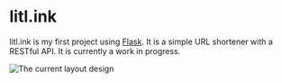 litl.ink
========

litl.ink is my first project using [Flask](http://flask.pocoo.org/). It is a simple URL shortener with a RESTful API. It is currently a work in progress.

![The current layout design](http://i.imgur.com/1Dt4Zs6.png)
